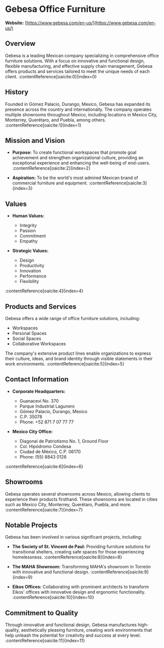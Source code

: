 # Gebesa Office Furniture

**Website:** [https://www.gebesa.com/en-us/](https://www.gebesa.com/en-us/)

## Overview

Gebesa is a leading Mexican company specializing in comprehensive office furniture solutions. With a focus on innovative and functional design, flexible manufacturing, and effective supply chain management, Gebesa offers products and services tailored to meet the unique needs of each client. :contentReference[oaicite:0]{index=0}

## History

Founded in Gómez Palacio, Durango, Mexico, Gebesa has expanded its presence across the country and internationally. The company operates multiple showrooms throughout Mexico, including locations in Mexico City, Monterrey, Querétaro, and Puebla, among others. :contentReference[oaicite:1]{index=1}

## Mission and Vision

- **Purpose:** To create functional workspaces that promote goal achievement and strengthen organizational culture, providing an exceptional experience and enhancing the well-being of end-users. :contentReference[oaicite:2]{index=2}

- **Aspiration:** To be the world's most admired Mexican brand of commercial furniture and equipment. :contentReference[oaicite:3]{index=3}

## Values

- **Human Values:**
  - Integrity
  - Passion
  - Commitment
  - Empathy

- **Strategic Values:**
  - Design
  - Productivity
  - Innovation
  - Performance
  - Flexibility

:contentReference[oaicite:4]{index=4}

## Products and Services

Gebesa offers a wide range of office furniture solutions, including:

- Workspaces
- Personal Spaces
- Social Spaces
- Collaborative Workspaces

The company's extensive product lines enable organizations to express their culture, ideas, and brand identity through visible statements in their work environments. :contentReference[oaicite:5]{index=5}

## Contact Information

- **Corporate Headquarters:**
  - Guanaceví No. 370
  - Parque Industrial Lagunero
  - Gómez Palacio, Durango, Mexico
  - C.P. 35078
  - Phone: +52 871 7 07 77 77

- **Mexico City Office:**
  - Diagonal de Patriotismo No. 1, Ground Floor
  - Col. Hipódromo Condesa
  - Ciudad de México, C.P. 06170
  - Phone: (55) 8843 0126

:contentReference[oaicite:6]{index=6}

## Showrooms

Gebesa operates several showrooms across Mexico, allowing clients to experience their products firsthand. These showrooms are located in cities such as Mexico City, Monterrey, Querétaro, Puebla, and more. :contentReference[oaicite:7]{index=7}

## Notable Projects

Gebesa has been involved in various significant projects, including:

- **The Society of St. Vincent de Paul:** Providing furniture solutions for transitional shelters, creating safe spaces for those experiencing homelessness. :contentReference[oaicite:8]{index=8}

- **The MAHA Showroom:** Transforming MAHA's showroom in Torreón with innovative and functional design. :contentReference[oaicite:9]{index=9}

- **Eikos Offices:** Collaborating with prominent architects to transform Eikos' offices with innovative design and ergonomic functionality. :contentReference[oaicite:10]{index=10}

## Commitment to Quality

Through innovative and functional design, Gebesa manufactures high-quality, aesthetically pleasing furniture, creating work environments that help unleash the potential for creativity and success at every level. :contentReference[oaicite:11]{index=11}


